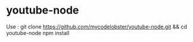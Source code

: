 youtube-node
============


Use :
git clone https://github.com/mycodelobster/youtube-node.git && cd youtube-node
npm install

